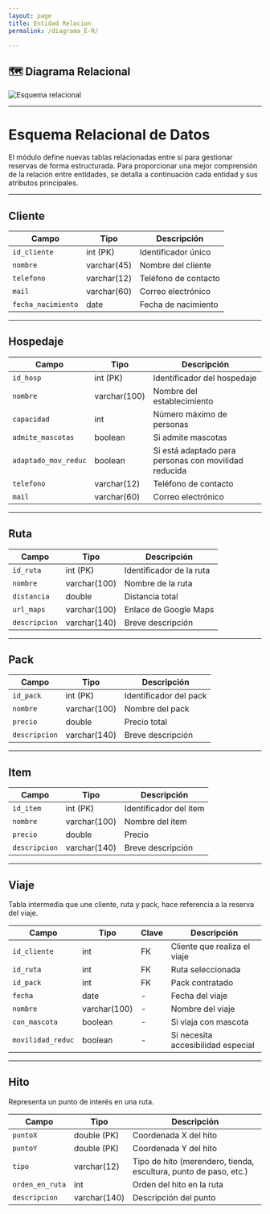 ```yaml
---
layout: page
title: Entidad Relacion
permalink: /diagrama_E-R/

---
```

## 🗺️ Diagrama Relacional

![Esquema relacional](/bookings/images/diagrama_ER.svg)

---
# Esquema Relacional de Datos

El módulo define nuevas tablas relacionadas entre sí para gestionar reservas de forma estructurada. Para proporcionar una mejor comprensión de la relación entre entidades, se detalla a continuación cada entidad y sus atributos principales.

---

## Cliente

| Campo             | Tipo         | Descripción            |
|------------------|--------------|------------------------|
| `id_cliente`      | int (PK)     | Identificador único    |
| `nombre`          | varchar(45)  | Nombre del cliente     |
| `telefono`        | varchar(12)  | Teléfono de contacto   |
| `mail`            | varchar(60)  | Correo electrónico     |
| `fecha_nacimiento`| date         | Fecha de nacimiento    |

---

## Hospedaje

| Campo                   | Tipo          | Descripción                              |
|------------------------|---------------|------------------------------------------|
| `id_hosp`              | int (PK)      | Identificador del hospedaje              |
| `nombre`               | varchar(100)  | Nombre del establecimiento               |
| `capacidad`            | int           | Número máximo de personas                |
| `admite_mascotas`      | boolean       | Si admite mascotas                       |
| `adaptado_mov_reduc`   | boolean       | Si está adaptado para personas con movilidad reducida |
| `telefono`             | varchar(12)   | Teléfono de contacto                     |
| `mail`                 | varchar(60)   | Correo electrónico                       |

---

## Ruta

| Campo         | Tipo          | Descripción              |
|--------------|---------------|--------------------------|
| `id_ruta`     | int (PK)      | Identificador de la ruta |
| `nombre`      | varchar(100)  | Nombre de la ruta        |
| `distancia`   | double        | Distancia total          |
| `url_maps`    | varchar(100)  | Enlace de Google Maps     |
| `descripcion` | varchar(140)  | Breve descripción        |

---

## Pack

| Campo         | Tipo          | Descripción             |
|--------------|---------------|-------------------------|
| `id_pack`     | int (PK)      | Identificador del pack  |
| `nombre`      | varchar(100)  | Nombre del pack         |
| `precio`      | double        | Precio total            |
| `descripcion` | varchar(140)  | Breve descripción             |

---

## Item

| Campo         | Tipo          | Descripción             |
|--------------|---------------|-------------------------|
| `id_item`     | int (PK)      | Identificador del item  |
| `nombre`      | varchar(100)  | Nombre del item         |
| `precio`      | double        | Precio                  |
| `descripcion` | varchar(140)  | Breve descripción             |

---

## Viaje

Tabla intermedia que une cliente, ruta y pack, hace referencia a la reserva del viaje.

| Campo            | Tipo       | Clave     | Descripción                          |
|------------------|------------|-----------|--------------------------------------|
| `id_cliente`      | int        | FK        | Cliente que realiza el viaje         |
| `id_ruta`         | int        | FK        | Ruta seleccionada                    |
| `id_pack`         | int        | FK        | Pack contratado                      |
| `fecha`           | date       | -         | Fecha del viaje                      |
| `nombre`          | varchar(100) | -       | Nombre del viaje                     |
| `con_mascota`     | boolean    | -         | Si viaja con mascota                 |
| `movilidad_reduc` | boolean    | -         | Si necesita accesibilidad especial   |

---

## Hito

Representa un punto de interés en una ruta.

| Campo            | Tipo        | Descripción                        |
|------------------|-------------|------------------------------------|
| `puntoX`         | double (PK) | Coordenada X del hito              |
| `puntoY`         | double (PK) | Coordenada Y del hito              |
| `tipo`           | varchar(12) | Tipo de hito (merendero, tienda, escultura, punto de paso, etc.)                       |
| `orden_en_ruta`  | int         | Orden del hito en la ruta          |
| `descripcion`    | varchar(140)| Descripción del punto              |